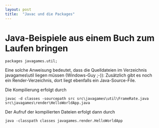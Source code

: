```yaml
---
layout: post
title:  "Javac und die Packages"
---
```


# Java-Beispiele aus einem Buch zum Laufen bringen


```
packages javagames.util;
```
Eine solche Anweisung bedeutet, dass die Quelldateien im Verzeichnis javagames\util liegen müssen (Windows-Guy ;-)):
Zusätzlich gibt es noch ein Render-Verzeichnis, dort liegt ebenfalls ein Java-Source-File.

Die Kompilierung erfolgt durch
```
javac -d classes -sourcepath src src\javagames\util\FrameRate.java src\javagames\render\HelloWorldApp.java
```

Der Aufruf der kompilierten Dateien erfolgt dann durch
```
java -classpath classes javagames.render.HelloWorldApp
```
